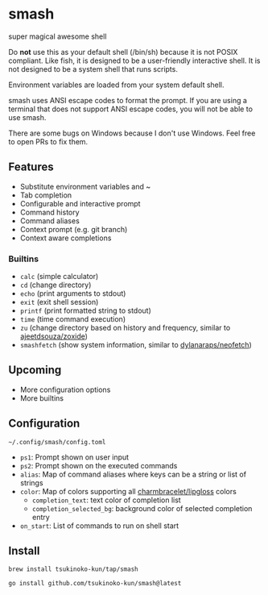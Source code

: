 # smash

super magical awesome shell

Do **not** use this as your default shell (/bin/sh) because it is not POSIX compliant. Like fish, it is designed to be a user-friendly interactive shell. It is not designed to be a system shell that runs scripts.

Environment variables are loaded from your system default shell.

smash uses ANSI escape codes to format the prompt. If you are using a terminal that does not support ANSI escape codes, you will not be able to use smash.

There are some bugs on Windows because I don't use Windows. Feel free to open PRs to fix them.

## Features

- Substitute environment variables and ~
- Tab completion
- Configurable and interactive prompt
- Command history
- Command aliases
- Context prompt (e.g. git branch)
- Context aware completions

### Builtins

- `calc` (simple calculator)
- `cd` (change directory)
- `echo` (print arguments to stdout)
- `exit` (exit shell session)
- `printf` (print formatted string to stdout)
- `time` (time command execution)
- `zu` (change directory based on history and frequency, similar to [ajeetdsouza/zoxide](https://github.com/ajeetdsouza/zoxide))
- `smashfetch` (show system information, similar to [dylanaraps/neofetch](https://github.com/dylanaraps/neofetch))

## Upcoming

- More configuration options
- More builtins

## Configuration

`~/.config/smash/config.toml`

- `ps1`: Prompt shown on user input
- `ps2`: Prompt shown on the executed commands
- `alias`: Map of command aliases where keys can be a string or list of strings
- `color`: Map of colors supporting all [charmbracelet/lipgloss](https://github.com/charmbracelet/lipgloss) colors
  - `completion_text`: text color of completion list
  - `completion_selected_bg`: background color of selected completion entry
- `on_start`: List of commands to run on shell start

## Install

```shell
brew install tsukinoko-kun/tap/smash
```

```shell
go install github.com/tsukinoko-kun/smash@latest
```
